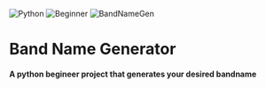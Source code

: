 ![Python](https://img.shields.io/badge/Python-3776AB.svg?style=flat&logo=Python&logoColor=white)
![Beginner](https://img.shields.io/badge/Beginner-blue?style=flat&logo=Python&logoColor=white)
![BandNameGen](https://img.shields.io/badge/Band%20Name%20Generator-important?style=flat)

# Band Name Generator
#### A python begineer project that generates your desired bandname
